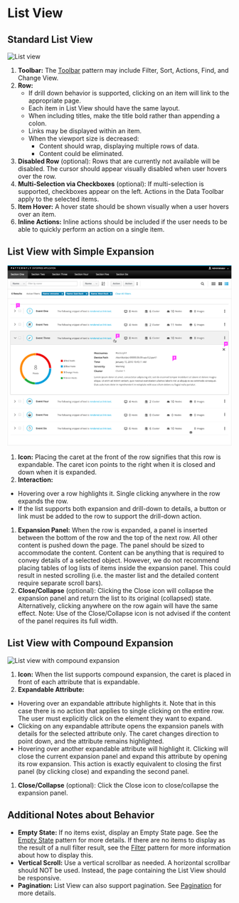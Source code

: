 # List View

## Standard List View

![List view](img/list-view-callout.png)

1. **Toolbar:** The [Toolbar](https://www.patternfly.org/pattern-library/forms-and-controls/toolbar) pattern may include Filter, Sort, Actions, Find, and Change View.
1. **Row:**
    - If drill down behavior is supported, clicking on an item will link to the appropriate page.
    - Each item in List View should have the same layout.
    - When including titles, make the title bold rather than appending a colon.
    - Links may be displayed within an item.
    - When the viewport size is decreased:
        - Content should wrap, displaying multiple rows of data.
        - Content could be eliminated.
1. **Disabled Row** (optional): Rows that are currently not available will be disabled. The cursor should appear visually disabled when user hovers over the row.
1. **Multi-Selection via Checkboxes** (optional): If multi-selection is supported, checkboxes appear on the left. Actions in the Data Toolbar apply to the selected items.
1. **Item Hover:** A hover state should be shown visually when a user hovers over an item.
1. **Inline Actions:** Inline actions should be included if the user needs to be able to quickly perform an action on a single item.

## List View with Simple Expansion

![List view with an expanded row](img/list-view-simple-expansion-callout.png)

1. **Icon:** Placing the caret at the front of the row signifies that this row is expandable. The caret icon points to the right when it is closed and down when it is expanded.
1. **Interaction:**
  - Hovering over a row highlights it. Single clicking anywhere in the row expands the row.
  - If the list supports both expansion and drill-down to details, a button or link must be added to the row to support the drill-down action.
1. **Expansion Panel:** When the row is expanded, a panel is inserted between the bottom of the row and the top of the next row. All other content is pushed down the page. The panel should be sized to accommodate the content. Content can be anything that is required to convey details of a selected object. However, we do not recommend placing tables of log lists of items inside the expansion panel. This could result in nested scrolling (i.e. the master list and the detailed content require separate scroll bars).
1. **Close/Collapse** (optional): Clicking the Close icon will collapse the expansion panel and return the list to its original (collapsed) state. Alternatively, clicking anywhere on the row again will have the same effect. Note: Use of the Close/Collapse icon is not advised if the content of the panel requires its full width.


## List View with Compound Expansion
![List view with compound expansion](img/list-view-compound-expansion-callout.png)

1. **Icon:** When the list supports compound expansion, the caret is placed in front of each attribute that is expandable.
1. **Expandable Attribute:**
  - Hovering over an expandable attribute highlights it. Note that in this case there is no action that applies to single clicking on the entire row. The user must explicitly click on the element they want to expand.
  - Clicking on any expandable attribute opens the expansion panels with details for the selected attribute only. The caret changes direction to point down, and the attribute remains highlighted.
  - Hovering over another expandable attribute will highlight it. Clicking will close the current expansion panel and expand this attribute by opening its row expansion. This action is exactly equivalent to closing the first panel (by clicking close) and expanding the second panel.
1. **Close/Collapse** (optional): Click the Close icon to close/collapse the expansion panel. 


## Additional Notes about Behavior

- **Empty State:** If no items exist, display an Empty State page. See the [Empty State](https://www.patternfly.org/pattern-library/communication/empty-state/#_) pattern for more details. If there are no items to display as the result of a null filter result, see the [Filter](http://www.patternfly.org/pattern-library/forms-and-controls/filter/) pattern for more information about how to display this.
- **Vertical Scroll:** Use a vertical scrollbar as needed. A horizontal scrollbar should NOT be used. Instead, the page containing the List View should be responsive.
- **Pagination:** List View can also support pagination. See [Pagination](http://www.patternfly.org/pattern-library/navigation/pagination/) for more details.
